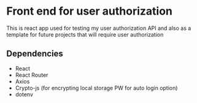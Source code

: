 # Front end for user authorization

This is react app used for testing my user authorization API and also as a template for future projects that will require user authorization

## Dependencies

- React
- React Router
- Axios
- Crypto-js (for encrypting local storage PW for auto login option)
- dotenv


